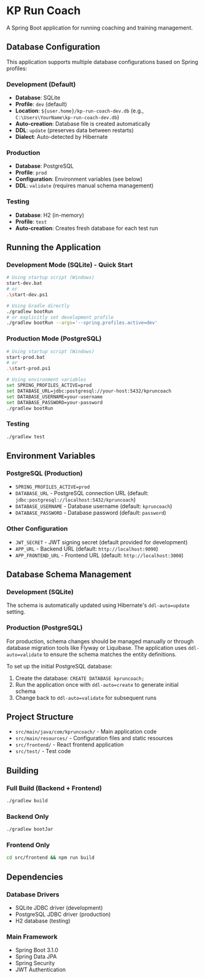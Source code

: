 # KP Run Coach

A Spring Boot application for running coaching and training management.

## Database Configuration

This application supports multiple database configurations based on Spring profiles:

### Development (Default)
- **Database**: SQLite
- **Profile**: `dev` (default)
- **Location**: `${user.home}/kp-run-coach-dev.db` (e.g., `C:\Users\YourName\kp-run-coach-dev.db`)
- **Auto-creation**: Database file is created automatically
- **DDL**: `update` (preserves data between restarts)
- **Dialect**: Auto-detected by Hibernate

### Production
- **Database**: PostgreSQL
- **Profile**: `prod`
- **Configuration**: Environment variables (see below)
- **DDL**: `validate` (requires manual schema management)

### Testing
- **Database**: H2 (in-memory)
- **Profile**: `test`
- **Auto-creation**: Creates fresh database for each test run

## Running the Application

### Development Mode (SQLite) - Quick Start
```bash
# Using startup script (Windows)
start-dev.bat
# or
.\start-dev.ps1

# Using Gradle directly
./gradlew bootRun
# or explicitly set development profile
./gradlew bootRun --args='--spring.profiles.active=dev'
```

### Production Mode (PostgreSQL)
```bash
# Using startup script (Windows)
start-prod.bat
# or  
.\start-prod.ps1

# Using environment variables
set SPRING_PROFILES_ACTIVE=prod
set DATABASE_URL=jdbc:postgresql://your-host:5432/kpruncoach
set DATABASE_USERNAME=your-username
set DATABASE_PASSWORD=your-password
./gradlew bootRun
```

### Testing
```bash
./gradlew test
```

## Environment Variables

### PostgreSQL (Production)
- `SPRING_PROFILES_ACTIVE=prod`
- `DATABASE_URL` - PostgreSQL connection URL (default: `jdbc:postgresql://localhost:5432/kpruncoach`)
- `DATABASE_USERNAME` - Database username (default: `kpruncoach`)
- `DATABASE_PASSWORD` - Database password (default: `password`)

### Other Configuration
- `JWT_SECRET` - JWT signing secret (default provided for development)
- `APP_URL` - Backend URL (default: `http://localhost:9090`)
- `APP_FRONTEND_URL` - Frontend URL (default: `http://localhost:3000`)

## Database Schema Management

### Development (SQLite)
The schema is automatically updated using Hibernate's `ddl-auto=update` setting.

### Production (PostgreSQL)
For production, schema changes should be managed manually or through database migration tools like Flyway or Liquibase. The application uses `ddl-auto=validate` to ensure the schema matches the entity definitions.

To set up the initial PostgreSQL database:
1. Create the database: `CREATE DATABASE kpruncoach;`
2. Run the application once with `ddl-auto=create` to generate initial schema
3. Change back to `ddl-auto=validate` for subsequent runs

## Project Structure

- `src/main/java/com/kpruncoach/` - Main application code
- `src/main/resources/` - Configuration files and static resources
- `src/frontend/` - React frontend application
- `src/test/` - Test code

## Building

### Full Build (Backend + Frontend)
```bash
./gradlew build
```

### Backend Only
```bash
./gradlew bootJar
```

### Frontend Only
```bash
cd src/frontend && npm run build
```

## Dependencies

### Database Drivers
- SQLite JDBC driver (development)
- PostgreSQL JDBC driver (production)
- H2 database (testing)

### Main Framework
- Spring Boot 3.1.0
- Spring Data JPA
- Spring Security
- JWT Authentication
